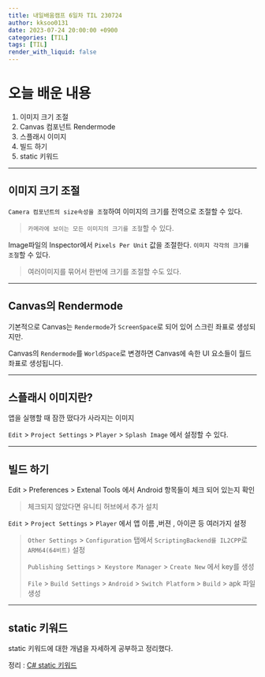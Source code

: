 ```yaml
---
title: 내일배움캠프 6일차 TIL 230724
author: kksoo0131
date: 2023-07-24 20:00:00 +0900
categories: [TIL]
tags: [TIL]
render_with_liquid: false
---
```

# 오늘 배운 내용
1. 이미지 크기 조절
2. Canvas 컴포넌트 Rendermode
3. 스플래시 이미지
4. 빌드 하기
5. static 키워드
<hr/>

## 이미지 크기 조절

`Camera 컴포넌트의 size속성을 조절`하여 이미지의 크기를 전역으로 조절할 수 있다.
> `카메라에 보이는 모든 이미지의 크기를 조절`할 수 있다.

Image파일의 Inspector에서 `Pixels Per Unit` 값을 조절한다. `이미지 각각의 크기를 조절`할 수 있다.
> 여러이미지를 묶어서 한번에 크기를 조절할 수도 있다.

<hr/>

## Canvas의 Rendermode
기본적으로 Canvas는 `Rendermode`가 `ScreenSpace`로 되어 있어 스크린 좌표로 생성되지만.

Canvas의 `Rendermode`를 `WorldSpace`로 변경하면 Canvas에 속한 UI 요소들이 월드 좌표로 생성됩니다.

<hr/>

## 스플래시 이미지란?

앱을 실행할 때 잠깐 떴다가 사라지는 이미지 

`Edit` > `Project Settings` > `Player` > `Splash Image` 에서 설정할 수 있다.


<hr/>

## 빌드 하기

Edit > Preferences > Extenal Tools 에서 Android 항목들이 체크 되어 있는지 확인 
> 체크되지 않았다면 유니티 허브에서 추가 설치

`Edit` > `Project Settings` > `Player` 에서 앱 이름 ,버젼 , 아이콘 등 여러가지 설정

> `Other Settings` > `Configuration` 탭에서 `ScriptingBackend를 IL2CPP`로 `ARM64(64비트)` 설정 
>
> `Publishing Settings` >` Keystore Manager` > `Create New` 에서 key를 생성
>
> `File` > `Build Settings` > `Android` > `Switch Platform` > `Build` > apk 파일 생성
<hr/>


## static 키워드

static 키워드에 대한 개념을 자세하게 공부하고 정리했다.

정리 : [C# static 키워드](https://kksoo0131.github.io/posts/CSharp-5/)